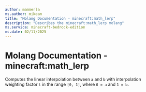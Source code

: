 ```yaml
---
author: mammerla
ms.author: mikeam
title: "Molang Documentation - minecraft:math_lerp"
description: "Describes the minecraft:math_lerp molang"
ms.service: minecraft-bedrock-edition
ms.date: 02/11/2025 
---
```


# Molang Documentation - minecraft:math_lerp

Computes the linear interpolation between `a` and `b` with interpolation weighting factor `t` in the range `[0, 1]`, where `0 = a` and `1 = b`.
